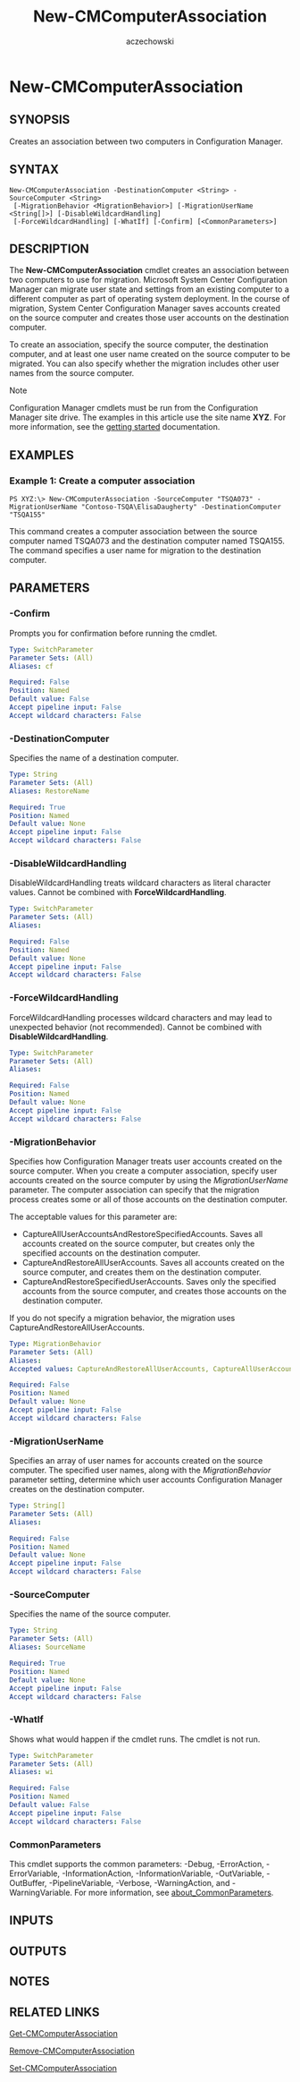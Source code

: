 ﻿---
author: aczechowski
description: Creates an association between two computers in Configuration Manager.
external help file: AdminUI.PS.Osd.dll-Help.xml
manager: dougeby
Module Name: ConfigurationManager
ms.author: aaroncz
ms.date: 05/05/2019
ms.prod: configuration-manager
ms.technology: configmgr-other
ms.topic: conceptual
schema: 2.0.0
title: New-CMComputerAssociation
titleSuffix: Configuration Manager
---

# New-CMComputerAssociation

## SYNOPSIS
Creates an association between two computers in Configuration Manager.

## SYNTAX

```
New-CMComputerAssociation -DestinationComputer <String> -SourceComputer <String>
 [-MigrationBehavior <MigrationBehavior>] [-MigrationUserName <String[]>] [-DisableWildcardHandling]
 [-ForceWildcardHandling] [-WhatIf] [-Confirm] [<CommonParameters>]
```

## DESCRIPTION
The **New-CMComputerAssociation** cmdlet creates an association between two computers to use for migration.
Microsoft System Center Configuration Manager can migrate user state and settings from an existing computer to a different computer as part of operating system deployment.
In the course of migration, System Center Configuration Manager saves accounts created on the source computer and creates those user accounts on the destination computer.

To create an association, specify the source computer, the destination computer, and at least one user name created on the source computer to be migrated.
You can also specify whether the migration includes other user names from the source computer.

> [!NOTE]
> Configuration Manager cmdlets must be run from the Configuration Manager site drive.
> The examples in this article use the site name **XYZ**. For more information, see the
> [getting started](/powershell/sccm/overview) documentation.

## EXAMPLES

### Example 1: Create a computer association
```
PS XYZ:\> New-CMComputerAssociation -SourceComputer "TSQA073" -MigrationUserName "Contoso-TSQA\ElisaDaugherty" -DestinationComputer "TSQA155"
```

This command creates a computer association between the source computer named TSQA073 and the destination computer named TSQA155.
The command specifies a user name for migration to the destination computer.

## PARAMETERS

### -Confirm
Prompts you for confirmation before running the cmdlet.

```yaml
Type: SwitchParameter
Parameter Sets: (All)
Aliases: cf

Required: False
Position: Named
Default value: False
Accept pipeline input: False
Accept wildcard characters: False
```

### -DestinationComputer
Specifies the name of a destination computer.

```yaml
Type: String
Parameter Sets: (All)
Aliases: RestoreName

Required: True
Position: Named
Default value: None
Accept pipeline input: False
Accept wildcard characters: False
```

### -DisableWildcardHandling
DisableWildcardHandling treats wildcard characters as literal character values. Cannot be combined with **ForceWildcardHandling**.

```yaml
Type: SwitchParameter
Parameter Sets: (All)
Aliases:

Required: False
Position: Named
Default value: None
Accept pipeline input: False
Accept wildcard characters: False
```

### -ForceWildcardHandling
ForceWildcardHandling processes wildcard characters and may lead to unexpected behavior (not recommended). Cannot be combined with **DisableWildcardHandling**.

```yaml
Type: SwitchParameter
Parameter Sets: (All)
Aliases:

Required: False
Position: Named
Default value: None
Accept pipeline input: False
Accept wildcard characters: False
```

### -MigrationBehavior
Specifies how Configuration Manager treats user accounts created on the source computer.
When you create a computer association, specify user accounts created on the source computer by using the *MigrationUserName* parameter.
The computer association can specify that the migration process creates some or all of those accounts on the destination computer.

The acceptable values for this parameter are:

- CaptureAllUserAccountsAndRestoreSpecifiedAccounts.
Saves all accounts created on the source computer, but creates only the specified accounts on the destination computer.
- CaptureAndRestoreAllUserAccounts.
Saves all accounts created on the source computer, and creates them on the destination computer.
- CaptureAndRestoreSpecifiedUserAccounts.
Saves only the specified accounts from the source computer, and creates those accounts on the destination computer.

If you do not specify a migration behavior, the migration uses CaptureAndRestoreAllUserAccounts.

```yaml
Type: MigrationBehavior
Parameter Sets: (All)
Aliases:
Accepted values: CaptureAndRestoreAllUserAccounts, CaptureAllUserAccountsAndRestoreSpecifiedAccounts, CaptureAndRestoreSpecifiedUserAccounts

Required: False
Position: Named
Default value: None
Accept pipeline input: False
Accept wildcard characters: False
```

### -MigrationUserName
Specifies an array of user names for accounts created on the source computer.
The specified user names, along with the *MigrationBehavior* parameter setting, determine which user accounts Configuration Manager creates on the destination computer.

```yaml
Type: String[]
Parameter Sets: (All)
Aliases:

Required: False
Position: Named
Default value: None
Accept pipeline input: False
Accept wildcard characters: False
```

### -SourceComputer
Specifies the name of the source computer.

```yaml
Type: String
Parameter Sets: (All)
Aliases: SourceName

Required: True
Position: Named
Default value: None
Accept pipeline input: False
Accept wildcard characters: False
```

### -WhatIf
Shows what would happen if the cmdlet runs.
The cmdlet is not run.

```yaml
Type: SwitchParameter
Parameter Sets: (All)
Aliases: wi

Required: False
Position: Named
Default value: False
Accept pipeline input: False
Accept wildcard characters: False
```

### CommonParameters
This cmdlet supports the common parameters: -Debug, -ErrorAction, -ErrorVariable, -InformationAction, -InformationVariable, -OutVariable, -OutBuffer, -PipelineVariable, -Verbose, -WarningAction, and -WarningVariable. For more information, see [about_CommonParameters](https://go.microsoft.com/fwlink/?LinkID=113216).

## INPUTS

## OUTPUTS

## NOTES

## RELATED LINKS

[Get-CMComputerAssociation](Get-CMComputerAssociation.md)

[Remove-CMComputerAssociation](Remove-CMComputerAssociation.md)

[Set-CMComputerAssociation](Set-CMComputerAssociation.md)


